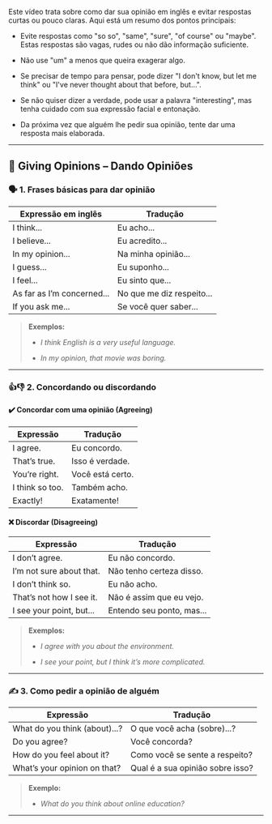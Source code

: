 
Este vídeo trata sobre como dar sua opinião em inglês e evitar respostas curtas ou pouco claras. Aqui está um resumo dos pontos principais:

- Evite respostas como "so so", "same", "sure", "of course" ou "maybe". Estas respostas são vagas, rudes ou não dão informação suficiente.
    
- Não use "um" a menos que queira exagerar algo.
    
- Se precisar de tempo para pensar, pode dizer "I don't know, but let me think" ou "I've never thought about that before, but...".
    
- Se não quiser dizer a verdade, pode usar a palavra "interesting", mas tenha cuidado com sua expressão facial e entonação.
    
- Da próxima vez que alguém lhe pedir sua opinião, tente dar uma resposta mais elaborada.

---

## 💬 **Giving Opinions – Dando Opiniões**

### 🗣️ **1. Frases básicas para dar opinião**

|Expressão em inglês|Tradução|
|---|---|
|I think...|Eu acho...|
|I believe...|Eu acredito...|
|In my opinion...|Na minha opinião...|
|I guess...|Eu suponho...|
|I feel...|Eu sinto que...|
|As far as I’m concerned...|No que me diz respeito...|
|If you ask me...|Se você quer saber...|

> **Exemplos:**
> 
> - _I think English is a very useful language._
>     
> - _In my opinion, that movie was boring._
>     

---

### 👍👎 **2. Concordando ou discordando**

#### ✔️ **Concordar com uma opinião (Agreeing)**

|Expressão|Tradução|
|---|---|
|I agree.|Eu concordo.|
|That’s true.|Isso é verdade.|
|You’re right.|Você está certo.|
|I think so too.|Também acho.|
|Exactly!|Exatamente!|

#### ❌ **Discordar (Disagreeing)**

|Expressão|Tradução|
|---|---|
|I don’t agree.|Eu não concordo.|
|I’m not sure about that.|Não tenho certeza disso.|
|I don’t think so.|Eu não acho.|
|That’s not how I see it.|Não é assim que eu vejo.|
|I see your point, but...|Entendo seu ponto, mas...|

> **Exemplos:**
> 
> - _I agree with you about the environment._
>     
> - _I see your point, but I think it’s more complicated._
>     

---

### ✍️ **3. Como pedir a opinião de alguém**

|Expressão|Tradução|
|---|---|
|What do you think (about)...?|O que você acha (sobre)...?|
|Do you agree?|Você concorda?|
|How do you feel about it?|Como você se sente a respeito?|
|What’s your opinion on that?|Qual é a sua opinião sobre isso?|

> **Exemplo:**
> 
> - _What do you think about online education?_
>     

---
